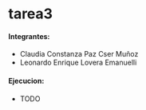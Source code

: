 # tarea3

#### Integrantes:

- Claudia Constanza Paz Cser Muñoz
- Leonardo Enrique Lovera Emanuelli

#### Ejecucion:

- TODO
